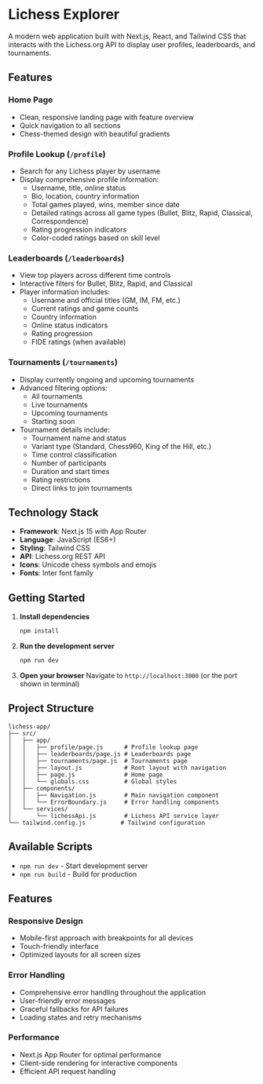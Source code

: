 # Lichess Explorer

A modern web application built with Next.js, React, and Tailwind CSS that interacts with the Lichess.org API to display user profiles, leaderboards, and tournaments.

## Features

###  Home Page
- Clean, responsive landing page with feature overview
- Quick navigation to all sections
- Chess-themed design with beautiful gradients

###  Profile Lookup (`/profile`)
- Search for any Lichess player by username
- Display comprehensive profile information:
  - Username, title, online status
  - Bio, location, country information
  - Total games played, wins, member since date
  - Detailed ratings across all game types (Bullet, Blitz, Rapid, Classical, Correspondence)
  - Rating progression indicators
  - Color-coded ratings based on skill level

###  Leaderboards (`/leaderboards`)
- View top players across different time controls
- Interactive filters for Bullet, Blitz, Rapid, and Classical
- Player information includes:
  - Username and official titles (GM, IM, FM, etc.)
  - Current ratings and game counts
  - Country information
  - Online status indicators
  - Rating progression
  - FIDE ratings (when available)

###  Tournaments (`/tournaments`)
- Display currently ongoing and upcoming tournaments
- Advanced filtering options:
  - All tournaments
  - Live tournaments
  - Upcoming tournaments
  - Starting soon
- Tournament details include:
  - Tournament name and status
  - Variant type (Standard, Chess960, King of the Hill, etc.)
  - Time control classification
  - Number of participants
  - Duration and start times
  - Rating restrictions
  - Direct links to join tournaments

## Technology Stack

- **Framework**: Next.js 15 with App Router
- **Language**: JavaScript (ES6+)
- **Styling**: Tailwind CSS
- **API**: Lichess.org REST API
- **Icons**: Unicode chess symbols and emojis
- **Fonts**: Inter font family

## Getting Started

1. **Install dependencies**
   ```bash
   npm install
   ```

2. **Run the development server**
   ```bash
   npm run dev
   ```

3. **Open your browser**
   Navigate to `http://localhost:3000` (or the port shown in terminal)

## Project Structure

```
lichess-app/
├── src/
│   ├── app/
│   │   ├── profile/page.js      # Profile lookup page
│   │   ├── leaderboards/page.js # Leaderboards page
│   │   ├── tournaments/page.js  # Tournaments page
│   │   ├── layout.js            # Root layout with navigation
│   │   ├── page.js              # Home page
│   │   └── globals.css          # Global styles
│   ├── components/
│   │   ├── Navigation.js        # Main navigation component
│   │   └── ErrorBoundary.js     # Error handling components
│   └── services/
│       └── lichessApi.js        # Lichess API service layer
└── tailwind.config.js          # Tailwind configuration
```

## Available Scripts

- `npm run dev` - Start development server
- `npm run build` - Build for production

## Features

### Responsive Design
- Mobile-first approach with breakpoints for all devices
- Touch-friendly interface
- Optimized layouts for all screen sizes

### Error Handling
- Comprehensive error handling throughout the application
- User-friendly error messages
- Graceful fallbacks for API failures
- Loading states and retry mechanisms

### Performance
- Next.js App Router for optimal performance
- Client-side rendering for interactive components
- Efficient API request handling


